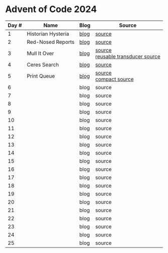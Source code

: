 # Advent of Code 2024

| Day # | Name               | Blog                  | Source                                                                                                                     |
|-------|--------------------|-----------------------|----------------------------------------------------------------------------------------------------------------------------|
| 1     | Historian Hysteria | [blog](docs/day01.md) | [source](src/advent_2024_clojure/day01.clj)                                                                                |
| 2     | Red-Nosed Reports  | [blog](docs/day02.md) | [source](src/advent_2024_clojure/day02.clj)                                                                                |
| 3     | Mull It Over       | [blog](docs/day03.md) | [source](src/advent_2024_clojure/day03.clj)<br/>[reusable transducer source](src/advent_2024_clojure/day03_transducer.clj) |
| 4     | Ceres Search       | [blog](docs/day04.md) | [source](src/advent_2024_clojure/day04.clj)                                                                                |
| 5     | Print Queue        | [blog](docs/day05.md) | [source](src/advent_2024_clojure/day05.clj)<br/>[compact source](src/advent_2024_clojure/day05_compact.clj)                |
| 6     |                    | blog                  | source                                                                                                                     |
| 7     |                    | blog                  | source                                                                                                                     |
| 8     |                    | blog                  | source                                                                                                                     |
| 9     |                    | blog                  | source                                                                                                                     |
| 10    |                    | blog                  | source                                                                                                                     |
| 11    |                    | blog                  | source                                                                                                                     |
| 12    |                    | blog                  | source                                                                                                                     |
| 13    |                    | blog                  | source                                                                                                                     |
| 14    |                    | blog                  | source                                                                                                                     |
| 15    |                    | blog                  | source                                                                                                                     |
| 16    |                    | blog                  | source                                                                                                                     |
| 17    |                    | blog                  | source                                                                                                                     |
| 18    |                    | blog                  | source                                                                                                                     |
| 19    |                    | blog                  | source                                                                                                                     |
| 20    |                    | blog                  | source                                                                                                                     |
| 21    |                    | blog                  | source                                                                                                                     |
| 22    |                    | blog                  | source                                                                                                                     |
| 23    |                    | blog                  | source                                                                                                                     |
| 24    |                    | blog                  | source                                                                                                                     |
| 25    |                    | blog                  | source                                                                                                                     |

